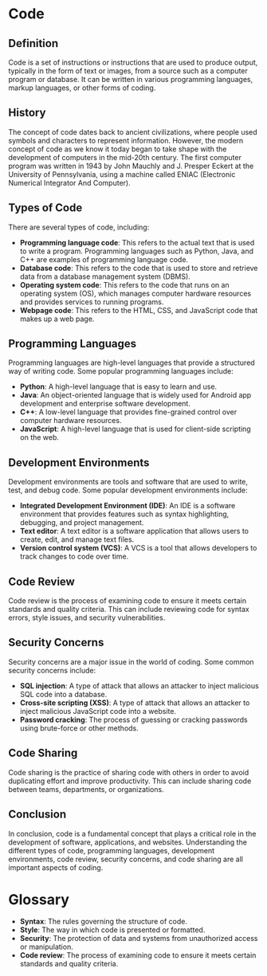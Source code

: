 # Code
## Definition

Code is a set of instructions or instructions that are used to produce output, typically in the form of text or images, from a source such as a computer program or database. It can be written in various programming languages, markup languages, or other forms of coding.

## History

The concept of code dates back to ancient civilizations, where people used symbols and characters to represent information. However, the modern concept of code as we know it today began to take shape with the development of computers in the mid-20th century. The first computer program was written in 1943 by John Mauchly and J. Presper Eckert at the University of Pennsylvania, using a machine called ENIAC (Electronic Numerical Integrator And Computer).

## Types of Code

There are several types of code, including:

* **Programming language code**: This refers to the actual text that is used to write a program. Programming languages such as Python, Java, and C++ are examples of programming language code.
* **Database code**: This refers to the code that is used to store and retrieve data from a database management system (DBMS).
* **Operating system code**: This refers to the code that runs on an operating system (OS), which manages computer hardware resources and provides services to running programs.
* **Webpage code**: This refers to the HTML, CSS, and JavaScript code that makes up a web page.

## Programming Languages

Programming languages are high-level languages that provide a structured way of writing code. Some popular programming languages include:

* **Python**: A high-level language that is easy to learn and use.
* **Java**: An object-oriented language that is widely used for Android app development and enterprise software development.
* **C++**: A low-level language that provides fine-grained control over computer hardware resources.
* **JavaScript**: A high-level language that is used for client-side scripting on the web.

## Development Environments

Development environments are tools and software that are used to write, test, and debug code. Some popular development environments include:

* **Integrated Development Environment (IDE)**: An IDE is a software environment that provides features such as syntax highlighting, debugging, and project management.
* **Text editor**: A text editor is a software application that allows users to create, edit, and manage text files.
* **Version control system (VCS)**: A VCS is a tool that allows developers to track changes to code over time.

## Code Review

Code review is the process of examining code to ensure it meets certain standards and quality criteria. This can include reviewing code for syntax errors, style issues, and security vulnerabilities.

## Security Concerns

Security concerns are a major issue in the world of coding. Some common security concerns include:

* **SQL injection**: A type of attack that allows an attacker to inject malicious SQL code into a database.
* **Cross-site scripting (XSS)**: A type of attack that allows an attacker to inject malicious JavaScript code into a website.
* **Password cracking**: The process of guessing or cracking passwords using brute-force or other methods.

## Code Sharing

Code sharing is the practice of sharing code with others in order to avoid duplicating effort and improve productivity. This can include sharing code between teams, departments, or organizations.

## Conclusion

In conclusion, code is a fundamental concept that plays a critical role in the development of software, applications, and websites. Understanding the different types of code, programming languages, development environments, code review, security concerns, and code sharing are all important aspects of coding.

# Glossary

* **Syntax**: The rules governing the structure of code.
* **Style**: The way in which code is presented or formatted.
* **Security**: The protection of data and systems from unauthorized access or manipulation.
* **Code review**: The process of examining code to ensure it meets certain standards and quality criteria.
